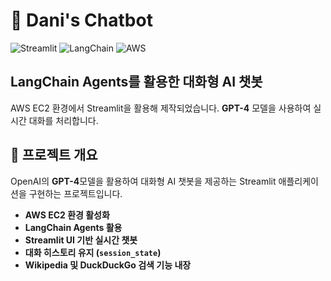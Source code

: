 # 🚀 Dani's Chatbot

![Streamlit](https://img.shields.io/badge/Streamlit-FF4B4B?style=flat-square&logo=streamlit&logoColor=white) 
![LangChain](https://img.shields.io/badge/LangChain-4B8BBE?style=flat-square&logo=python&logoColor=white) 
![AWS](https://img.shields.io/badge/AWS-FF9900?style=flat-square&logo=amazonaws&logoColor=white)  

## LangChain Agents를 활용한 **대화형 AI 챗봇**  
AWS EC2 환경에서 Streamlit을 활용해 제작되었습니다. **GPT-4** 모델을 사용하여 실시간 대화를 처리합니다.


## 📌 **프로젝트 개요**  
OpenAI의 **GPT-4**모델을 활용하여 대화형 AI 챗봇을 제공하는 Streamlit 애플리케이션을 구현하는 프로젝트입니다.
- **AWS EC2 환경 활성화**
- **LangChain Agents 활용**  
- **Streamlit UI 기반 실시간 챗봇**  
- **대화 히스토리 유지 (`session_state`)**  
- **Wikipedia 및 DuckDuckGo 검색 기능 내장**
